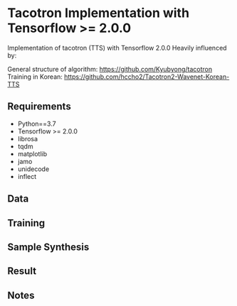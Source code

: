 # Tacotron Implementation with Tensorflow >= 2.0.0
Implementation of tacotron (TTS) with Tensorflow 2.0.0
Heavily influenced by: </br>

General structure of algorithm: https://github.com/Kyubyong/tacotron </br>
Training in Korean: https://github.com/hccho2/Tacotron2-Wavenet-Korean-TTS </br>

## Requirements
* Python==3.7
* Tensorflow >= 2.0.0
* librosa
* tqdm
* matplotlib
* jamo
* unidecode
* inflect

## Data

## Training

## Sample Synthesis

## Result

## Notes

